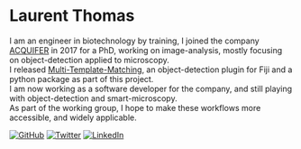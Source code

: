 # Laurent Thomas

I am an engineer in biotechnology by training, I joined the company [ACQUIFER](https://www.acquifer.de/) in 2017 for a PhD, working on image-analysis, mostly focusing on object-detection applied to microscopy.  
I released [Multi-Template-Matching](https://multi-template-matching.github.io/Multi-Template-Matching/), an object-detection plugin for Fiji and a python package as part of this project.  
I am now working as a software developer for the company, and still playing with object-detection and smart-microscopy.   
As part of the working group, I hope to make these workflows more accessible, and widely applicable.    

[![GitHub](https://badgen.net/badge/icon/github?icon=github&label)](https://github.com/LauLauThom) [![Twitter](https://badgen.net/badge/icon/twitter?icon=twitter&label)](https://twitter.com/LauLauThom) [![LinkedIn](https://badgen.net/badge/icon/linkedin?icon=linkedin&label)](https://www.linkedin.com/in/laurent-thomas-a2943980/?locale=en_US)  